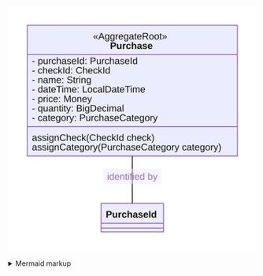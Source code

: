 <!-- generated by mermaid compile action - START -->
![~mermaid diagram 1~](/diagrams/src_site_purchases-md-1.svg)
<details>
  <summary>Mermaid markup</summary>

```mermaid
classDiagram
    direction LR
    class Purchase {
        - purchaseId: PurchaseId
        - checkId: CheckId
        - name: String
        - dateTime: LocalDateTime
        - price: Money
        - quantity: BigDecimal
        - category: PurchaseCategory
        assignCheck(CheckId check)
        assignCategory(PurchaseCategory category)
    }
    <<AggregateRoot>> Purchase
    class PurchaseId

    Purchase -- PurchaseId : identified by
```

</details>
<!-- generated by mermaid compile action - END -->
